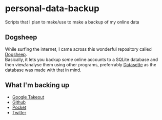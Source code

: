 # personal-data-backup
Scripts that I plan to make/use to make a backup of my online data

## Dogsheep
While surfing the internet, I came across this wonderful repository called [Dogsheep](https://dogsheep.github.io/).  
Basically, it lets you backup *some* online accounts to a SQLite database and then view/analyse them using other programs, preferrably [Datasette](https://datasette.io/) as the database was made with that in mind.

## What I'm backing up
* [Google Takeout](https://github.com/dogsheep/google-takeout-to-sqlite)
* [Github](https://github.com/dogsheep/github-to-sqlite)
* [Pocket](https://github.com/dogsheep/pocket-to-sqlite)
* [Twitter](https://github.com/dogsheep/twitter-to-sqlite)
